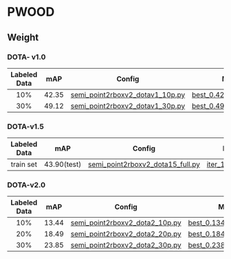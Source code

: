 # PWOOD

## Weight
### DOTA- v1.0
Labeled Data | mAP | Config | Model | Log |
| :---------: | :---: | :----: | :---: | :---: |
| 10% | 42.35 | [semi_point2rboxv2_dotav1_10p.py](https://github.com/123sio/PWOOD/blob/Point/configs_dota15/pwood_p/dotav1/semi_point2rboxv2_dotav1_10p.py) | [best_0.423539_mAP.pth](https://huggingface.co/Xm4nQ8/weight/blob/main/work_dir_p/pwood_p/10p/best_0.423539_mAP.pth) | [dotav1_10p_log](https://huggingface.co/Xm4nQ8/weight/blob/main/work_dir_p/pwood_p/10p/20250312_091640.log.json) |
| 30% | 49.12 | [semi_point2rboxv2_dotav1_30p.py](https://github.com/123sio/PWOOD/blob/Point/configs_dota15/pwood_p/dotav1/semi_point2rboxv2_dotav1_30p.py) | [best_0.491197_mAP.pth](https://huggingface.co/Xm4nQ8/weight/blob/main/work_dir_p/pwood_p/30p/best_0.491197_mAP.pth) | [dotav1_30p_log](https://huggingface.co/Xm4nQ8/weight/blob/main/work_dir_p/pwood_p/30p/20250312_094532.log.json) |

### DOTA-v1.5
 Labeled Data |  mAP | Config | Model | Log |
| :---------: |  :----: | :---: | :---: | :---: |
|train set|  43.90(test) | [semi_point2rboxv2_dota15_full.py](https://github.com/123sio/PWOOD/blob/Point/configs_dota15/pwood_p/semi_point2rboxv2_dota15_full.py) | [iter_128000.pth](https://huggingface.co/Xm4nQ8/weight/blob/main/work_dir_p/pwood_p/p_dotav15/iter_128000.pth) | [dotav15_full_log](https://huggingface.co/Xm4nQ8/weight/blob/main/work_dir_p/pwood_p/p_dotav15/20250614_112924.log.json) |

### DOTA-v2.0
Labeled Data | mAP | Config | Model | Log |
| :---------: | :---: | :----: | :---: | :---: |
| 10% | 13.44 | [semi_point2rboxv2_dota2_10p.py](https://github.com/123sio/PWOOD/blob/Point/configs_dota15/pwood_p/dotav2/semi_point2rboxv2_dota2_10p.py) | [best_0.134428_mAP.pth](https://huggingface.co/Xm4nQ8/weight/blob/main/work_dir_p/pwood_p/dotav2/10p/best_0.134428_mAP.pth) | [dotav2_10p_log](https://huggingface.co/Xm4nQ8/weight/blob/main/work_dir_p/pwood_p/dotav2/10p/20250315_174020.log.json) |
| 20% | 18.49 | [semi_point2rboxv2_dota2_20p.py](https://github.com/123sio/PWOOD/blob/Point/configs_dota15/pwood_p/dotav2/semi_point2rboxv2_dota2_20p.py) | [best_0.184917_mAP.pth](https://huggingface.co/Xm4nQ8/weight/blob/main/work_dir_p/pwood_p/dotav2/best_0.184917_mAP.pth) | [dotav2_20p_log](https://huggingface.co/Xm4nQ8/weight/blob/main/work_dir_p/pwood_p/dotav2/20250305_135144.log.json) |
| 30% | 23.85 | [semi_point2rboxv2_dota2_30p.py](https://github.com/123sio/PWOOD/blob/Point/configs_dota15/pwood_p/dotav2/semi_point2rboxv2_dota2_30p.py) | [best_0.238494_mAP.pth](https://huggingface.co/Xm4nQ8/weight/blob/main/work_dir_p/pwood_p/dotav2/30p_pro/best_0.238494_mAP.pth) | [dotav2_30p_log](https://huggingface.co/Xm4nQ8/weight/blob/main/work_dir_p/pwood_p/dotav2/30p_pro/20250322_225014.log.json) |
